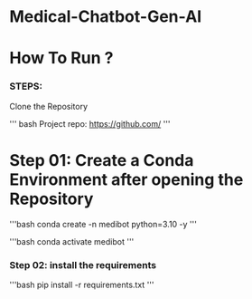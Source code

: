 # Medical-Chatbot-Gen-AI

# How To Run ?
### STEPS:

Clone the Repository

''' bash 
Project  repo: https://github.com/
'''

# Step 01: Create a Conda Environment after opening the Repository

'''bash 
conda create -n medibot python=3.10 -y
'''

'''bash
conda activate medibot
'''

### Step 02: install the requirements
'''bash
pip install -r requirements.txt
'''
